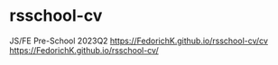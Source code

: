 # rsschool-cv
JS/FE Pre-School 2023Q2
https://FedorichK.github.io/rsschool-cv/cv
https://FedorichK.github.io/rsschool-cv/
